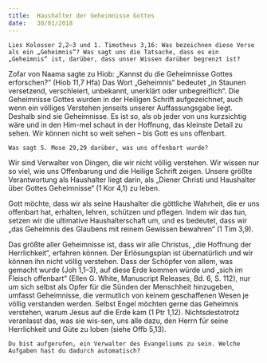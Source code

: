 ```yaml
---
title:  Haushalter der Geheimnisse Gottes
date:   30/01/2018
---
```


`Lies Kolosser 2,2–3 und 1. Timotheus 3,16: Was bezeichnen diese Verse als ein „Geheimnis“? Was sagt uns die Tatsache, dass es ein „Geheimnis“ ist, darüber, dass unser Wissen darüber begrenzt ist?` 

Zofar von Naama sagte zu Hiob: „Kannst du die Geheimnisse Gottes erforschen?“ (Hiob 11,7 Hfa) Das Wort „Geheimnis“ bedeutet „in Staunen versetzend, verschleiert, unbekannt, unerklärt oder unbegreiflich“. Die Geheimnisse Gottes wurden in der Heiligen Schrift aufgezeichnet, auch wenn ein völliges Verstehen jenseits unserer Auffassungsgabe liegt. Deshalb sind sie Geheimnisse. Es ist so, als ob jeder von uns kurzsichtig wäre und in den Him-mel schaut in der Hoffnung, das kleinste Detail zu sehen. Wir können nicht so weit sehen – bis Gott es uns offenbart. 

`Was sagt 5. Mose 29,29 darüber, was uns offenbart wurde?` 

Wir sind Verwalter von Dingen, die wir nicht völlig verstehen. Wir wissen nur so viel, wie uns Offenbarung und die Heilige Schrift zeigen. Unsere größte Verantwortung als Haushalter liegt darin, als „Diener Christi und Haushalter über Gottes Geheimnisse“ (1 Kor 4,1) zu leben. 

Gott möchte, dass wir als seine Haushalter die göttliche Wahrheit, die er uns offenbart hat, erhalten, lehren, schützen und pflegen. Indem wir das tun, setzen wir die ultimative Haushalterschaft um, und es bedeutet, dass wir „das Geheimnis des Glaubens mit reinem Gewissen bewahren“ (1 Tim 3,9). 

Das größte aller Geheimnisse ist, dass wir alle Christus, „die Hoffnung der Herrlichkeit“, erfahren können. Der Erlösungsplan ist übernatürlich und wir können ihn nicht völlig verstehen. Dass der Schöpfer von allem, was gemacht wurde (Joh 1,1–3), auf diese Erde kommen würde und „sich im Fleisch offenbart“ (Ellen G. White, Manuscript Releases, Bd. 6, S. 112), nur um sich selbst als Opfer für die Sünden der Menschheit hinzugeben, umfasst Geheimnisse, die vermutlich von keinem geschaffenen Wesen je völlig verstanden werden. Selbst Engel möchten gerne das Geheimnis verstehen, warum Jesus auf die Erde kam (1 Ptr 1,12). Nichtsdestotrotz veranlasst das, was sie wis-sen, uns alle dazu, den Herrn für seine Herrlichkeit und Güte zu loben (siehe Offb 5,13). 

`Du bist aufgerufen, ein Verwalter des Evangeliums zu sein. Welche Aufgaben hast du dadurch automatisch?`